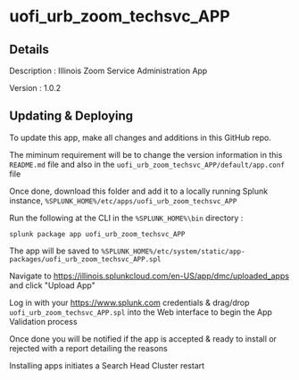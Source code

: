 # uofi_urb_zoom_techsvc_APP
## Details
Description : Illinois Zoom Service Administration App

Version : 1.0.2

## Updating & Deploying
To update this app, make all changes and additions in this GitHub repo.

The miminum requirement will be to change the version information in this `README.md` file and also in the `uofi_urb_zoom_techsvc_APP/default/app.conf` file

Once done, download this folder and add it to a locally running Splunk instance, `%SPLUNK_HOME%/etc/apps/uofi_urb_zoom_techsvc_APP`

Run the following at the CLI in the `%SPLUNK_HOME%\bin` directory :
```
splunk package app uofi_urb_zoom_techsvc_APP
```  
The app will be saved to `%SPLUNK_HOME%/etc/system/static/app-packages/uofi_urb_zoom_techsvc_APP.spl`

Navigate to https://illinois.splunkcloud.com/en-US/app/dmc/uploaded_apps and click "Upload App"
    
Log in with your https://www.splunk.com credentials & drag/drop `uofi_urb_zoom_techsvc_APP.spl` into the Web interface to begin the App Validation process

Once done you will be notified if the app is accepted & ready to install or rejected with a report detailing the reasons

Installing apps initiates a Search Head Cluster restart
